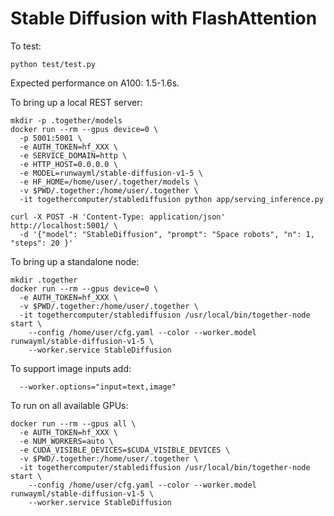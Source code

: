 # Stable Diffusion with FlashAttention

To test:
```
python test/test.py
```

Expected performance on A100: 1.5-1.6s.

To bring up a local REST server:

```
mkdir -p .together/models
docker run --rm --gpus device=0 \
  -p 5001:5001 \
  -e AUTH_TOKEN=hf_XXX \
  -e SERVICE_DOMAIN=http \
  -e HTTP_HOST=0.0.0.0 \
  -e MODEL=runwayml/stable-diffusion-v1-5 \
  -e HF_HOME=/home/user/.together/models \
  -v $PWD/.together:/home/user/.together \
  -it togethercomputer/stablediffusion python app/serving_inference.py

curl -X POST -H 'Content-Type: application/json' http://localhost:5001/ \
  -d '{"model": "StableDiffusion", "prompt": "Space robots", "n": 1, "steps": 20 }'
```


To bring up a standalone node:

```
mkdir .together
docker run --rm --gpus device=0 \
  -e AUTH_TOKEN=hf_XXX \
  -v $PWD/.together:/home/user/.together \
  -it togethercomputer/stablediffusion /usr/local/bin/together-node start \
    --config /home/user/cfg.yaml --color --worker.model runwayml/stable-diffusion-v1-5 \
    --worker.service StableDiffusion
```

To support image inputs add:
```
  --worker.options="input=text,image"
```

To run on all available GPUs:

```
docker run --rm --gpus all \
  -e AUTH_TOKEN=hf_XXX \
  -e NUM_WORKERS=auto \
  -e CUDA_VISIBLE_DEVICES=$CUDA_VISIBLE_DEVICES \
  -v $PWD/.together:/home/user/.together \
  -it togethercomputer/stablediffusion /usr/local/bin/together-node start \
    --config /home/user/cfg.yaml --color --worker.model runwayml/stable-diffusion-v1-5 \
    --worker.service StableDiffusion
```
